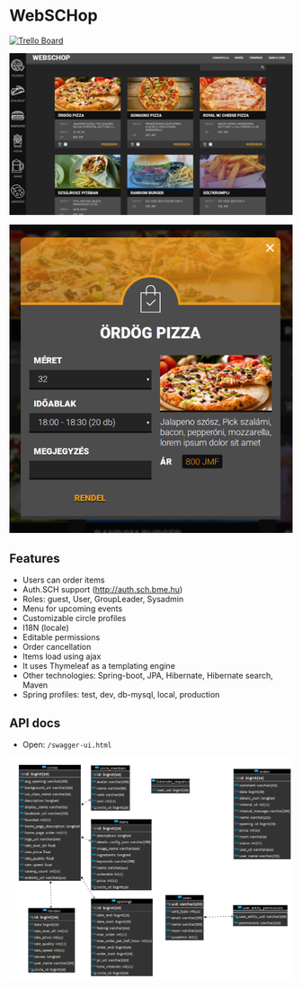 WebSCHop
===

[![Trello Board](https://img.shields.io/badge/-Trello%20Board-blue.svg?colorB=0079BF&logo=data:image/png;base64,iVBORw0KGgoAAAANSUhEUgAAABgAAAAYCAYAAADgdz34AAAABmJLR0QA/wD/AP+gvaeTAAAACXBIWXMAAA3XAAAN1wFCKJt4AAAAB3RJTUUH4gMfFRg2j85BawAAAJBJREFUSMftk8sNwjAQRGdRukBUwSlOBaEQOqBNqtg+HhciRVYczEZRcvC7rfcz67EsNU4H8ACc/3FgzOfZgoBLugb3czO7/brBRJ+dp5pcjUXFwkjusvebNoF9BABbi+d0wcVewHsW30uFSx8NSTKzYm6NvO+4NwBSFg8RgZANWy3yDfO9xqJnUMS/vY2T8QHlfqEd/I6h/wAAAABJRU5ErkJggg==)
](https://trello.com/b/p5tDOnF8/webschop)

![Screenshot1](https://raw.githubusercontent.com/Gerviba/webschop/master/screenshots/1.png)

![Screenshot3](https://raw.githubusercontent.com/Gerviba/webschop/master/screenshots/3.png)


## Features

- Users can order items
- Auth.SCH support (http://auth.sch.bme.hu)
- Roles: guest, User, GroupLeader, Sysadmin
- Menu for upcoming events
- Customizable circle profiles
- I18N (locale)
- Editable permissions
- Order cancellation
- Items load using ajax
- It uses Thymeleaf as a templating engine
- Other technologies: Spring-boot, JPA, Hibernate, Hibernate search, Maven
- Spring profiles: test, dev, db-mysql, local, production

## API docs

- Open: `/swagger-ui.html`

![DB](https://raw.githubusercontent.com/Gerviba/webschop/master/db_schema.png)

